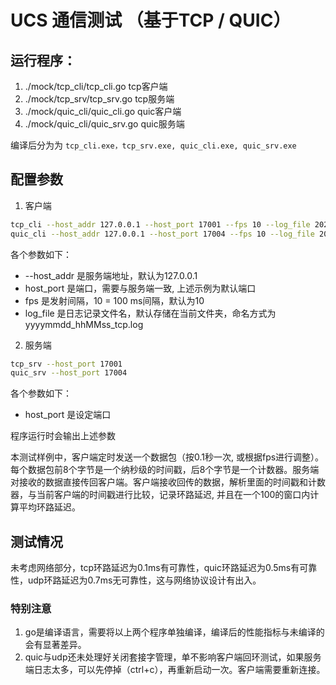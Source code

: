 # UCS 通信测试 （基于TCP / QUIC）

## 运行程序：
1. ./mock/tcp_cli/tcp_cli.go tcp客户端
2. ./mock/tcp_srv/tcp_srv.go tcp服务端
1. ./mock/quic_cli/quic_cli.go quic客户端
2. ./mock/quic_cli/quic_srv.go quic服务端

编译后分为为 ```tcp_cli.exe，tcp_srv.exe, quic_cli.exe, quic_srv.exe```

## 配置参数

1. 客户端

``` bash
tcp_cli --host_addr 127.0.0.1 --host_port 17001 --fps 10 --log_file 202506t15_230000_tcp.log
quic_cli --host_addr 127.0.0.1 --host_port 17004 --fps 10 --log_file 202506t15_230000_quic.log
```
各个参数如下：
- --host_addr 是服务端地址，默认为127.0.0.1
- host_port 是端口，需要与服务端一致, 上述示例为默认端口
- fps 是发射间隔，10 = 100 ms间隔，默认为10
- log_file 是日志记录文件名，默认存储在当前文件夹，命名方式为yyyymmdd_hhMMss_tcp.log

2. 服务端

``` bash
tcp_srv --host_port 17001 
quic_srv --host_port 17004
```
各个参数如下：
- host_port 是设定端口

程序运行时会输出上述参数

本测试样例中，客户端定时发送一个数据包（按0.1秒一次, 或根据fps进行调整）。 每个数据包前8个字节是一个纳秒级的时间戳，后8个字节是一个计数器。服务端对接收的数据直接传回客户端。客户端接收回传的数据，解析里面的时间戳和计数器，与当前客户端的时间戳进行比较，记录环路延迟, 并且在一个100的窗口内计算平均环路延迟。

## 测试情况

未考虑网络部分，tcp环路延迟为0.1ms有可靠性，quic环路延迟为0.5ms有可靠性，udp环路延迟为0.7ms无可靠性，这与网络协议设计有出入。

### 特别注意
1. go是编译语言，需要将以上两个程序单独编译，编译后的性能指标与未编译的会有显著差异。
2. quic与udp还未处理好关闭套接字管理，单不影响客户端回环测试，如果服务端日志太多，可以先停掉（ctrl+c），再重新启动一次。客户端需要重新连接。
